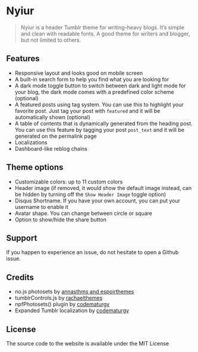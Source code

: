 # Nyiur
> Nyiur is a header Tumblr theme for writing-heavy blogs. It’s simple and clean with readable fonts. A good theme for writers and blogger, but not limited to others.

## Features
- Responsive layout and looks good on mobile screen
- A built-in search form to help you find what you are looking for
- A dark mode toggle button to switch between dark and light mode for your blog, the dark mode comes with a predefined color scheme (optional)
- A featured posts using tag system. You can use this to highlight your favorite post. Just tag your post with `featured` and it will be automatically shown (optional)
- A table of contents that is dynamically generated from the heading post. You can use this feature by tagging your post `post_text` and it will be generated on the permalink page
- Localizations
- Dashboard-like reblog chains

## Theme options
- Customizable colors: up to 11 custom colors
- Header image (if removed, it would show the default image instead, can be hidden by turning off the `Show Header Image` toggle option)
- Disqus Shortname. If you have your own account, you can put your username to enable it
- Avatar shape. You can change between circle or square
- Option to show/hide the share button

## Support
If you happen to experience an issue, do not hesitate to open a Github issue.

## Credits
- no.js photosets by [annasthms and espoirthemes](https://github.com/annasthms/photosets)
- tumblrControls.js by [rachaelthemes](https://rachaelthemes.com/tumblr-control)
- npfPhotosets() plugin by [codematurgy](https://github.com/boscoxvi/npfphotosets)
- Expanded Tumblr localization by [codematurgy](https://github.com/boscoxvi/expandedtumblrlocalization)

## License
The source code to the website is available under the MIT License
